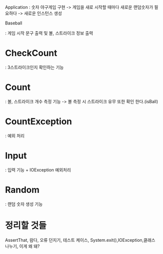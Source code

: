 Application
: 숫자 야구게임 구현
-> 게임을 새로 시작할 때마다 새로운 랜덤숫자가 필요하다
-> 새로운 인스턴스 생성


Baseball

: 게임 시작 문구 출력 및 볼, 스트라이크 정보 출력

# CheckCount

: 3스트라이크인지 확인하는 기능

# Count

: 볼, 스트라이크 개수 측정 기능
-> 볼 측정 시 스트라이크 유무 또한 확인 한다.(isBall)

# CountException

: 예외 처리

# Input

: 입력 기능 + IOException 예외처리

# Random

: 랜덤 숫자 생성 기능

# 정리할 것들
AssertThat, 람다, 오류 던지기, 테스트 케이스, System.exit(),IOException,클래스 나누기, 이게 왜 돼? 